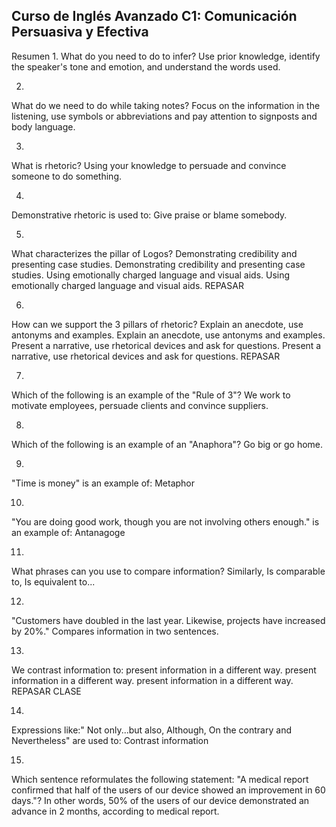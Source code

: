 ## Curso de Inglés Avanzado C1: Comunicación Persuasiva y Efectiva

Resumen
1.
What do you need to do to infer?
Use prior knowledge, identify the speaker's tone and emotion, and understand the words used.

2.
What do we need to do while taking notes?
Focus on the information in the listening, use symbols or abbreviations and pay attention to signposts and body language.

3.
What is rhetoric?
Using your knowledge to persuade and convince someone to do something.

4.
Demonstrative rhetoric is used to:
Give praise or blame somebody.

5.
What characterizes the pillar of Logos?
Demonstrating credibility and presenting case studies.
Demonstrating credibility and presenting case studies.
Using emotionally charged language and visual aids.
Using emotionally charged language and visual aids.
REPASAR

6.
How can we support the 3 pillars of rhetoric?
Explain an anecdote, use antonyms and examples.
Explain an anecdote, use antonyms and examples.
Present a narrative, use rhetorical devices and ask for questions.
Present a narrative, use rhetorical devices and ask for questions.
REPASAR 

7.
Which of the following is an example of the "Rule of 3"?
We work to motivate employees, persuade clients and convince suppliers.

8.
Which of the following is an example of an "Anaphora"?
Go big or go home.

9.
"Time is money" is an example of:
Metaphor

10.
"You are doing good work, though you are not involving others enough." is an example of:
Antanagoge

11.
What phrases can you use to compare information?
Similarly, Is comparable to, Is equivalent to...

12.
"Customers have doubled in the last year. Likewise, projects have increased by 20%."
Compares information in two sentences.

13.
We contrast information to:
present information in a different way.
present information in a different way.
present information in a different way.
REPASAR CLASE

14.
Expressions like:" Not only...but also, Although, On the contrary and Nevertheless" are used to:
Contrast information

15.
Which sentence reformulates the following statement: "A medical report confirmed that half of the users of our device showed an improvement in 60 days."?
In other words, 50% of the users of our device demonstrated an advance in 2 months, according to medical report.